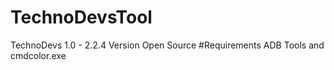 # TechnoDevsTool
TechnoDevs 1.0 - 2.2.4 Version Open Source
#Requirements 
ADB Tools and cmdcolor.exe